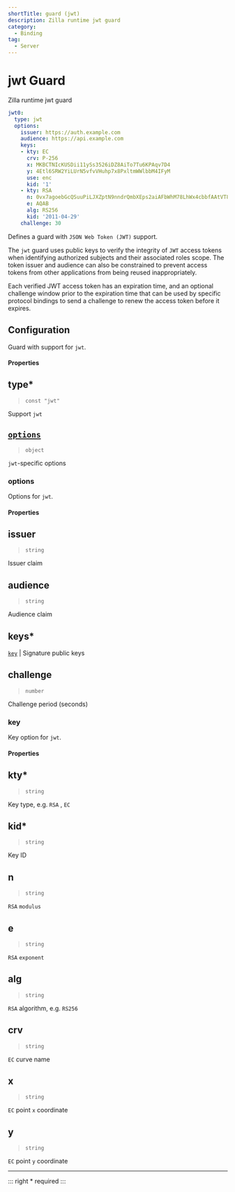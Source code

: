 ```yaml
---
shortTitle: guard (jwt)
description: Zilla runtime jwt guard
category:
  - Binding
tag:
  - Server
---
```


# jwt Guard

Zilla runtime jwt guard

```yaml {2}
jwt0:
  type: jwt
  options:
    issuer: https://auth.example.com
    audience: https://api.example.com
    keys:
    - kty: EC
      crv: P-256
      x: MKBCTNIcKUSDii11ySs3526iDZ8AiTo7Tu6KPAqv7D4
      y: 4Etl6SRW2YiLUrN5vfvVHuhp7x8PxltmWWlbbM4IFyM
      use: enc
      kid: '1'
    - kty: RSA
      n: 0vx7agoebGcQSuuPiLJXZptN9nndrQmbXEps2aiAFbWhM78LhWx4cbbfAAtVT86zwu1RK7aPFFxuhDR1L6tSoc_BJECPebWKRXjBZCiFV4n3oknjhMstn64tZ_2W-5JsGY4Hc5n9yBXArwl93lqt7_RN5w6Cf0h4QyQ5v-65YGjQR0_FDW2QvzqY368QQMicAtaSqzs8KJZgnYb9c7d0zgdAZHzu6qMQvRL5hajrn1n91CbOpbISD08qNLyrdkt-bFTWhAI4vMQFh6WeZu0fM4lFd2NcRwr3XPksINHaQ-G_xBniIqbw0Ls1jF44-csFCur-kEgU8awapJzKnqDKgw
      e: AQAB
      alg: RS256
      kid: '2011-04-29'
    challenge: 30
```

Defines a guard with `JSON Web Token (JWT)` support.

The `jwt` guard uses public keys to verify the integrity of `JWT` access tokens when identifying authorized subjects and their associated roles scope. The token issuer and audience can also be constrained to prevent access tokens from other applications from being reused inappropriately.

Each verified JWT access token has an expiration time, and an optional challenge window prior to the expiration time that can be used by specific protocol bindings to send a challenge to renew the access token before it expires.

## Configuration

Guard with support for `jwt`.

#### Properties

## type\*

> `const "jwt"`

 Support `jwt`

## [`options`](guard-jwt.md#options)

> `object`

 `jwt`-specific options

### options

Options for `jwt`.

#### Properties

## issuer

> `string`

 Issuer claim

## audience

> `string`

 Audience claim

## keys\*

 [`key`](guard-jwt.md#key) | Signature public keys

## challenge

> `number`

 Challenge period (seconds)

### key

Key option for `jwt`.

#### Properties

## kty\*

> `string`

 Key type, e.g. `RSA` , `EC`

## kid\*

> `string`

 Key ID

## n

> `string`

 `RSA` `modulus`

## e

> `string`

 `RSA` `exponent`

## alg

> `string`

 `RSA` algorithm, e.g. `RS256`

## crv

> `string`

 `EC` curve name

## x

> `string`

 `EC` point `x` coordinate

## y

> `string`

 `EC` point `y` coordinate

---

::: right
\* required
:::

